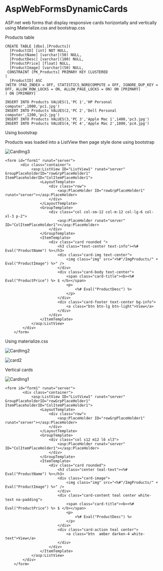 # AspWebFormsDynamicCards
ASP.net web forms that display responsive cards horizontally and vertically using Materialize.css and bootstrap.css


Products table

    CREATE TABLE [dbo].[Products](
      [ProductID] [int] NOT NULL,
      [ProductName] [varchar](50) NULL,
      [ProductDesc] [varchar](100) NULL,
      [ProductPrice] [float] NULL,
      [ProductImage] [varchar](50) NULL,
     CONSTRAINT [PK_Products] PRIMARY KEY CLUSTERED 
    (
      [ProductID] ASC
    )WITH (PAD_INDEX = OFF, STATISTICS_NORECOMPUTE = OFF, IGNORE_DUP_KEY = OFF, ALLOW_ROW_LOCKS = ON, ALLOW_PAGE_LOCKS = ON) ON [PRIMARY]
    ) ON [PRIMARY]

    INSERT INTO Products VALUES(1,'PC 1','HP Personal computer',1000,'pc1.jpg')
    INSERT INTO Products VALUES(2,'PC 2','Dell Personal computer',1200,'pc2.jpg')
    INSERT INTO Products VALUES(3,'PC 3','Apple Mac 1',1400,'pc3.jpg')
    INSERT INTO Products VALUES(4,'PC 4','Apple Mac 2',1800,'pc4.jpg')


Using bootstrap

Products was loaded into a ListView then page style done using bootstrap

![CardImg3](https://user-images.githubusercontent.com/62042702/90954420-d773f580-e47c-11ea-86d0-5ce26ba9c56d.png)


    <form id="form1" runat="server">
           <div class="container">
                <asp:ListView ID="ListView1" runat="server" GroupPlaceholderID="rowGrpPlaceHolder1" ItemPlaceholderID="ColItemPlaceHolder1">
                    <LayoutTemplate>
                        <div class="row">
                            <asp:PlaceHolder ID="rowGrpPlaceHolder1" runat="server"></asp:PlaceHolder>
                        </div>
                    </LayoutTemplate>
                    <GroupTemplate>
                        <div class="col col-sm-12 col-m-12 col-lg-6 col-xl-3 p-2">
                            <asp:PlaceHolder runat="server" ID="ColItemPlaceHolder1"></asp:PlaceHolder>
                        </div>
                    </GroupTemplate>
                    <ItemTemplate>
                        <div class="card rounded ">
                            <h3 class="text-center text-info"><%# Eval("ProductName") %></h3>
                            <div class="card-img text-center">
                                <img class="img" src="<%#"/ImgProducts/" + Eval("ProductImage") %>" />
                            </div>
                            <div class="card-body text-center">
                                <span class="card-title"><b><%# Eval("ProductPrice") %> $ </b></span>
                                <p>
                                    <%# Eval("ProductDesc") %>
                                </p>
                            </div>
                            <div class="card-footer text-center bg-info">
                                <a class="btn btn-lg btn-light">View</a>
                            </div>
                        </div>
                    </ItemTemplate>
                </asp:ListView>
            </div>
        </form>
   
   
   
Using materialize.css
  
 ![CardImg2](https://user-images.githubusercontent.com/62042702/90954445-02f6e000-e47d-11ea-9f20-3e677b0539a6.png)
 

![card2](https://user-images.githubusercontent.com/62042702/90954506-78fb4700-e47d-11ea-877e-bc0671d75745.png)


Vertical cards

![CardImg1](https://user-images.githubusercontent.com/62042702/90954460-11dd9280-e47d-11ea-9ad8-2a7168f0f0d0.png)

  
    <form id="form1" runat="server">
            <div class="container">
                <asp:ListView ID="ListView1" runat="server" GroupPlaceholderID="rowGrpPlaceHolder1" ItemPlaceholderID="ColItemPlaceHolder1">
                    <LayoutTemplate>
                        <div class="row">
                            <asp:PlaceHolder ID="rowGrpPlaceHolder1" runat="server"></asp:PlaceHolder>
                        </div>
                    </LayoutTemplate>
                    <GroupTemplate>
                        <div class="col s12 m12 l6 xl3">
                            <asp:PlaceHolder runat="server" ID="ColItemPlaceHolder1"></asp:PlaceHolder>
                        </div>
                    </GroupTemplate>
                    <ItemTemplate>
                        <div class="card rounded">
                            <h3 class="center teal-text"><%# Eval("ProductName") %></h3>
                            <div class="card-image">
                                <img class="img" src="<%#"/ImgProducts/" + Eval("ProductImage") %>" />
                            </div>
                            <div class="card-content teal center white-text no-padding">
                                <span class="card-title"><b><%# Eval("ProductPrice") %> $ </b></span>
                                <p>
                                    <%# Eval("ProductDesc") %>
                                </p>
                            </div>
                            <div class="card-action teal center">
                                <a class="btn  amber darken-4 white-text">View</a>
                            </div>
                        </div>
                    </ItemTemplate>
                </asp:ListView>
            </div>
        </form>


